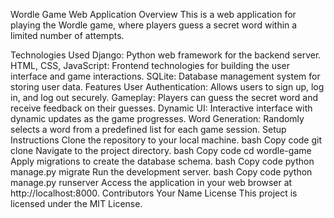Wordle Game Web Application
Overview
This is a web application for playing the Wordle game, where players guess a secret word within a limited number of attempts.

Technologies Used
Django: Python web framework for the backend server.
HTML, CSS, JavaScript: Frontend technologies for building the user interface and game interactions.
SQLite: Database management system for storing user data.
Features
User Authentication: Allows users to sign up, log in, and log out securely.
Gameplay: Players can guess the secret word and receive feedback on their guesses.
Dynamic UI: Interactive interface with dynamic updates as the game progresses.
Word Generation: Randomly selects a word from a predefined list for each game session.
Setup Instructions
Clone the repository to your local machine.
bash
Copy code
git clone <repository-url>
Navigate to the project directory.
bash
Copy code
cd wordle-game
Apply migrations to create the database schema.
bash
Copy code
python manage.py migrate
Run the development server.
bash
Copy code
python manage.py runserver
Access the application in your web browser at http://localhost:8000.
Contributors
Your Name
License
This project is licensed under the MIT License.